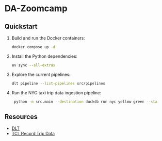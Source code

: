 # DA-Zoomcamp

## Quickstart

1. Build and run the Docker containers:
    ```bash
    docker compose up -d
    ```
2. Install the Python dependencies:
    ```bash
    uv sync --all-extras
    ```
3. Explore the current pipelines:
    ```bash
    dlt pipeline --list-pipelines src/pipelines 
    ```
4. Run the NYC taxi trip data ingestion pipeline:
   ```bash
    python -m src.main --destination duckdb run nyc yellow green --start-datetime 2023-01-01 --end-datetime 2023-03-01
   ``` 

## Resources

* [DLT](https://dlthub.com/)
* [TCL Record Trip Data](https://www.nyc.gov/site/tlc/about/tlc-trip-record-data.page)
